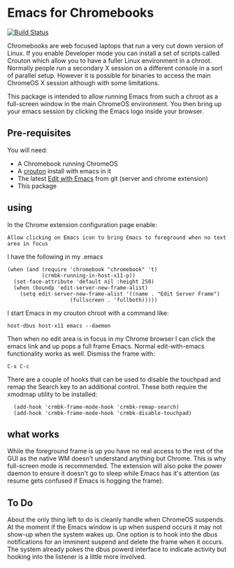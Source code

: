 Emacs for Chromebooks
=====================
[![Build Status](https://travis-ci.org/stsquad/emacs-chromebooks.png?branch=master)](https://travis-ci.org/stsquad/emacs-chromebooks)

Chromebooks are web focused laptops that run a very cut down version
of Linux. If you enable Developer mode you can install a set of
scripts called Crouton which allow you to have a fuller Linux
environment in a chroot. Normally people run a secondary X session on
a different console in a sort of parallel setup. However it is
possible for binaries to access the main ChromeOS X session although
with some limitations.

This package is intended to allow running Emacs from such a chroot as
a full-screen window in the main ChromeOS environment. You then bring
up your emacs session by clicking the Emacs logo inside your browser.

Pre-requisites
--------------

You will need:
  * A Chromebook running ChromeOS
  * A [crouton][1] install with emacs in it
  * The latest [Edit with Emacs][2] from git (server and chrome extension)
  * This package

using
-----

In the Chrome extension configuration page enable:

    Allow clicking on Emacs icon to bring Emacs to foreground when no text area in focus

I have the following in my .emacs

```elisp
(when (and (require 'chromebook "chromebook" 't)
           (crmbk-running-in-host-x11-p))
  (set-face-attribute 'default nil :height 250)
  (when (boundp 'edit-server-new-frame-alist)
    (setq edit-server-new-frame-alist '((name . "Edit Server Frame")
					(fullscreen . 'fullboth)))))
```

I start Emacs in my crouton chroot with a command like:

    host-dbus host-x11 emacs --daemon

Then when no edit area is in focus in my Chrome browser I can click
the emacs link and up pops a full frame Emacs. Normal edit-with-emacs
functionality works as well. Dismiss the frame with:

    C-x C-c

There are a couple of hooks that can be used to disable the touchpad
and remap the Search key to an additional control. These both require
the xmodmap utility to be installed:

```
  (add-hook 'crmbk-frame-mode-hook 'crmbk-remap-search)
  (add-hook 'crmbk-frame-mode-hook 'crmbk-disable-touchpad)
```

what works
----------

While the foreground frame is up you have no real access to the rest
of the GUI as the native WM doesn't understand anything but Chrome.
This is why full-screen mode is recommended. The extension will also
poke the power daemon to ensure it doesn't go to sleep while Emacs has
it's attention (as resume gets confused if Emacs is hogging the
frame).

To Do
-----

About the only thing left to do is cleanly handle when ChromeOS
suspends. At the moment if the Emacs window is up when suspend occurs
it may not show-up when the system wakes up. One option is to hook
into the dbus notifications for an imminent suspend and delete the
frame when it occurs. The system already pokes the dbus powerd
interface to indicate activity but hooking into the listener is a
little more involved.

[1]: https://github.com/dnschneid/crouton "Crouton chroot for ChromeOS"
[2]: https://github.com/stsquad/emacs_chrome "Edit with Emacs Chrome Extension"






